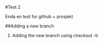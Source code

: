 #Test 2

Enda en test for github + prosjekt

##Adding a new branch

1. Adding the new branch using checkout -b 